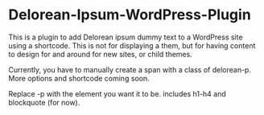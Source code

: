 # Delorean-Ipsum-WordPress-Plugin
This is a plugin to add Delorean ipsum dummy text to a WordPress site using a shortcode. This is not for displaying a them, but for having content to design for and around for new sites, or child themes. 

Currently, you have to manually create a span with a class of delorean-p. More options and shortcode coming soon.

Replace -p with the element you want it to be. includes h1-h4 and blockquote (for now). 
